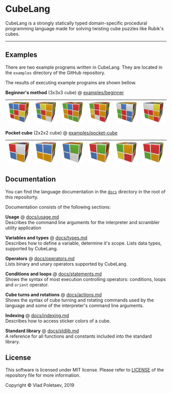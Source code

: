 # CubeLang

CubeLang is a strongly statically typed domain-specific procedural programming language made for solving twisting cube puzzles like Rubik's cubes.

<hr>

## Examples

There are two example programs written in CubeLang. They are located in the `examples` directory of the GitHub repository.

The results of executing example programs are shown bellow.

**Beginner's method** (3x3x3 cube) @ [examples/beginner](examples/beginner)


| [![](https://raw.githubusercontent.com/poletaevvlad/CubeLang/master/docs/images/example_beginner_1.png)](https://www.youtube.com/watch?v=dzqH6hYKuco) | [![](https://raw.githubusercontent.com/poletaevvlad/CubeLang/master/docs/images/example_beginner_2.png)](https://www.youtube.com/watch?v=7hDjaBIfIeU) | [![](https://raw.githubusercontent.com/poletaevvlad/CubeLang/master/docs/images/example_beginner_3.png)](https://www.youtube.com/watch?v=-jjZ7OJNd4g) | [![](https://raw.githubusercontent.com/poletaevvlad/CubeLang/master/docs/images/example_beginner_4.png)](https://www.youtube.com/watch?v=_PxvFn2qd5M) | [![](https://raw.githubusercontent.com/poletaevvlad/CubeLang/master/docs/images/example_beginner_5.png)](https://www.youtube.com/watch?v=D6EbnLoh51s) | [![](https://raw.githubusercontent.com/poletaevvlad/CubeLang/master/docs/images/example_beginner_6.png)](https://www.youtube.com/watch?v=NhziEe3avvM)
|--|--|--|--|--|--|

**Pocket cube** (2x2x2 cube) @ [examples/pocket-cube](examples/pocket-cube)

| [![](https://raw.githubusercontent.com/poletaevvlad/CubeLang/master/docs/images/example_pocket_1.png)](https://www.youtube.com/watch?v=NhziEe3avvM) | [![](https://raw.githubusercontent.com/poletaevvlad/CubeLang/master/docs/images/example_pocket_2.png)](https://www.youtube.com/watch?v=z7OPzDXNGSA) | [![](https://raw.githubusercontent.com/poletaevvlad/CubeLang/master/docs/images/example_pocket_3.png)](https://www.youtube.com/watch?v=MO36Aj56TVw) | [![](https://raw.githubusercontent.com/poletaevvlad/CubeLang/master/docs/images/example_pocket_4.png)](https://www.youtube.com/watch?v=ZX0P7-SvCWod5M) | [![](https://raw.githubusercontent.com/poletaevvlad/CubeLang/master/docs/images/example_pocket_5.png)](https://www.youtube.com/watch?v=an4ovEBPumc) | [![](https://raw.githubusercontent.com/poletaevvlad/CubeLang/master/docs/images/example_pocket_6.png)](https://www.youtube.com/watch?v=Qvmfpi6yIWQ)
|--|--|--|--|--|--|

## Documentation

You can find the language documentation in the [`docs`](./docs) directory in the root of this repositorty.

Documentation consists of the following sections:

**Usage** @ [docs/usage.md](https://github.com/poletaevvlad/CubeLang/blob/master/docs/usage.md)<br>Describes the command line arguments for the interpreter and scrambler utility application

**Variables and types** @ [docs/types.md](https://github.com/poletaevvlad/CubeLang/blob/master/docs/types.md) <br> Describes how to define a variable, determine it's scope. Lists data types, supported by CubeLang.

**Operators** @ [docs/operators.md](https://github.com/poletaevvlad/CubeLang/blob/master/docs/operators.md) <br> Lists binary and unary operators supported by CubeLang.

**Conditions and loops** @ [docs/statements.md](https://github.com/poletaevvlad/CubeLang/blob/master/docs/statements.md) <br> Shows the syntax of most execution controlling operators: conditions, loops and `orient` operator.

**Cube turns and rotations** @ [docs/actions.md](https://github.com/poletaevvlad/CubeLang/blob/master/docs/actions.md) <br> Shows the syntax of cube turning and rotating commands used by the language and some of the interpreter's command line arguments.

**Indexing** @ [docs/indexing.md](https://github.com/poletaevvlad/CubeLang/blob/master/docs/indexing.md) <br> Describes how to access sticker colors of a cube.

**Standard library** @ [docs/stdlib.md](https://github.com/poletaevvlad/CubeLang/blob/master/docs/stdlib.md) <br> A reference for all functions and constants included into the standard library.

## License

This software is licensed under MIT license. Please refer to [LICENSE](https://github.com/poletaevvlad/CubeLang/blob/master/LICENSE) of the repository file for more information.

Copyright &copy; Vlad Poletaev, 2019
